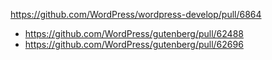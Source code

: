 https://github.com/WordPress/wordpress-develop/pull/6864

-   https://github.com/WordPress/gutenberg/pull/62488
-   https://github.com/WordPress/gutenberg/pull/62696
